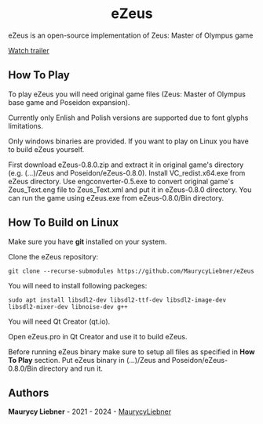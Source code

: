 <h1 align="center">eZeus</h1>

eZeus is an open-source implementation of Zeus: Master of Olympus game

[Watch trailer](https://www.youtube.com/watch?v=3eGON6Krr44)

## How To Play

To play eZeus you will need original game files (Zeus: Master of Olympus base game and Poseidon expansion).

Currently only Enlish and Polish versions are supported due to font glyphs limitations.

Only windows binaries are provided. If you want to play on Linux you have to build eZeus yourself.

First download eZeus-0.8.0.zip and extract it in original game's directory (e.g. (...)/Zeus and Poseidon/eZeus-0.8.0). Install VC_redist.x64.exe from eZeus directory. Use engconverter-0.5.exe to convert original game's Zeus_Text.eng file to Zeus_Text.xml and put it in eZeus-0.8.0 directory. You can run the game using eZeus.exe from eZeus-0.8.0/Bin directory.

## How To Build on Linux

Make sure you have **git** installed on your system.

Clone the eZeus repository:
```
git clone --recurse-submodules https://github.com/MaurycyLiebner/eZeus
```

You will need to install following packeges:

```
sudo apt install libsdl2-dev libsdl2-ttf-dev libsdl2-image-dev libsdl2-mixer-dev libnoise-dev g++
```

You will need Qt Creator (qt.io).

Open eZeus.pro in Qt Creator and use it to build eZeus.

Before running eZeus binary make sure to setup all files as specified in **How To Play** section. Put eZeus binary in (...)/Zeus and Poseidon/eZeus-0.8.0/Bin directory and run it.

## Authors

**Maurycy Liebner** - 2021 - 2024 - [MaurycyLiebner](https://github.com/MaurycyLiebner)
